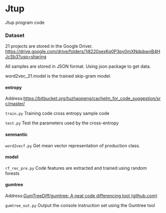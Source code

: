 # Jtup
Jtup program code
### Dataset
21 projects are stored in the Google Driver.
https://drive.google.com/drive/folders/1j8220xexKq0P3py0mXNdpbwnB4HJcSb3?usp=sharing

All samples are stored in JSON format. Using json package to get data.

word2vec_21.model is the trained skip-gram model.

#### entropy

Address:https://bitbucket.org/tuzhaopeng/cachelm_for_code_suggestion/src/master/ 

`train.py`  Training code cross entropy sample code

`test.py`    Test the parameters used by the cross-entropy

#### senmantic

`word2vecf.py` Get mean vector representation of production class.

#### model

`rf_rec_pre.py`  Code features are extracted and trained using random forests

#### gumtree 

Address:[GumTreeDiff/gumtree: A neat code differencing tool (github.com)](https://github.com/GumTreeDiff/gumtree)

`gumtree_out.py` Output the console instruction set using the Gumtree tool
